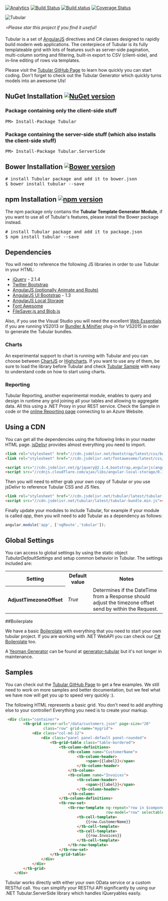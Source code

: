  [![Analytics](https://ga-beacon.appspot.com/UA-8535255-2/unosquare/tubular/)](https://github.com/igrigorik/ga-beacon)
 [![Build Status](https://travis-ci.org/unosquare/tubular.svg?branch=master)](https://travis-ci.org/unosquare/tubular)
 [![Build status](https://ci.appveyor.com/api/projects/status/scyh5u1fltu4d516?svg=true)](https://ci.appveyor.com/project/geoperez/tubular)
[![Coverage Status](https://coveralls.io/repos/unosquare/tubular/badge.svg?branch=master)](https://coveralls.io/r/unosquare/tubular?branch=master)

![Tubular](http://unosquare.github.io/tubular/assets/tubular.png)

*:star:Please star this project if you find it useful!*

Tubular is a set of <a href="https://angularjs.org/" target="_blank">AngularJS</a> directives and C# classes designed to rapidly build modern web applications.  The centerpiece of Tubular is its fully templateable grid with lots of features such as server-side pagination, multi-column sorting and filtering, built-in export to CSV (client-side), and in-line editing of rows via templates.

Please visit the <a href="http://unosquare.github.io/tubular" target="_blank">Tubular GitHub Page</a> to learn how quickly you can start coding. Don't forget to check out the Tubular Generator which quickly turns models into an awesome UIs!

## NuGet Installation [![NuGet version](https://badge.fury.io/nu/tubular.svg)](http://badge.fury.io/nu/tubular)

### Package containing only the client-side stuff

<pre>
PM> Install-Package Tubular
</pre>

### Package containing the server-side stuff (which also installs the client-side stuff)

<pre>
PM> Install-Package Tubular.ServerSide
</pre>

## Bower Installation [![Bower version](https://badge.fury.io/bo/tubular.svg)](http://badge.fury.io/bo/tubular)

<pre>
# install Tubular package and add it to bower.json
$ bower install tubular --save
</pre>

## npm Installation [![npm version](https://badge.fury.io/js/tubular.svg)](http://badge.fury.io/js/tubular)

The npm package only contains the **Tubular Template Generator Module**, if you want to use all of Tubular's features, please install the Bower package instead.

<pre>
# install Tubular package and add it to package.json
$ npm install tubular --save
</pre>

## Dependencies

You will need to reference the following JS libraries in order to use Tubular in your HTML:

* [jQuery](http://jquery.com/) - 2.1.4
* [Twitter Bootstrap](http://getbootstrap.com/)
* [AngularJS (optionally Animate and Route)](https://angularjs.org/)
* [AngularJS UI Bootstrap](https://angular-ui.github.io/bootstrap/) - 1.3
* [AngularJS Local Storage](https://github.com/grevory/angular-local-storage)
* [Font Awesome](http://fortawesome.github.io/Font-Awesome/)
* [FileSaver.js and Blob.js](https://github.com/eligrey/FileSaver.js)

Also, if you use the Visual Studio you will need the excellent <a href="http://vswebessentials.com/download" target="_blank">Web Essentials</a> if you are running VS2013 or [Bundler & Minifier](https://visualstudiogallery.msdn.microsoft.com/9ec27da7-e24b-4d56-8064-fd7e88ac1c40) plug-in for VS2015 in order to generate the Tubular bundles.

### Charts

An experimental support to chart is running with Tubular and you can choose between [ChartJS](http://www.chartjs.org/) or [Highcharts](http://www.highcharts.com/). If you want to use any of them, be sure to load the library before Tubular and check [Tubular Sample](https://github.com/unosquare/tubular/tree/master/Unosquare.Tubular.Sample) with easy to understand code on how to start using charts.

### Reporting

Tubular Reporting, another experimental module, enables to query and design in runtime any grid joining all your tables and allowing to aggregate data. All this using a .NET Proxy in your REST service. Check the Sample in code or the [online Reporting page](http://unosquare.github.io/tubular/#/Reporting) connecting to an Azure Website.

## Using a CDN

You can get all the dependencies using the following links in your master HTML page. <a href="http://www.jsdelivr.com/">jsDelivr</a> provides almost everything you need to import.

```html
<link rel="stylesheet" href="//cdn.jsdelivr.net/bootstrap/latest/css/bootstrap.min.css" />
<link rel="stylesheet" href="//cdn.jsdelivr.net/fontawesome/latest/css/font-awesome.min.css" />

<script src="//cdn.jsdelivr.net/g/jquery@2.1.4,bootstrap,angularjs(angular.min.js+angular-animate.min.js+angular-route.min.js),filesaver.js,angular.bootstrap@1.2.2(ui-bootstrap.min.js+ui-bootstrap-tpls.min.js),blob.js(Blob.js),filesaver.js"></script>
<script src="//cdnjs.cloudflare.com/ajax/libs/angular-local-storage/0.1.5/angular-local-storage.min.js"></script>
```

Then you will need to either grab your own copy of Tubular or you use jsDelivr to reference Tubular CSS and JS files.

```html
<link rel="stylesheet" href="//cdn.jsdelivr.net/tubular/latest/tubular-bundle.min.css" />
<script src="//cdn.jsdelivr.net/tubular/latest/tubular-bundle.min.js"></script>
```

Finally update your modules to include Tubular, for example if your module is called <i>app</i>, then you will need to add Tubular as a dependency as follows:

```javascript
angular.module('app', ['ngRoute','tubular']);
```

## Global Settings

You can access to global settings by using the static object <i>TubularDefaultSettings</i> and setup common behavior in Tubular. The settings included are:

<table>
    <tr><th>Setting</th><th>Default value</th><th>Notes</th></tr>
    <tr><th>AdjustTimezoneOffset</th><td><i>True</i></td><td>Determines if the DateTime from a Response should adjust the timezone offset send by within the Request.</td></tr>
</table>

##Boilerplate

We have a basic <a href="https://github.com/unosquare/tubular-boilerplate" target="_blank">Boilerplate</a> with everything that you need to start your own tubular project. If you are working with .NET WebAPI you can check our [C# Boilerplate](https://github.com/unosquare/tubular-boilerplate-csharp) too.

A <a href="http://yeoman.io/" taget="_blank">Yeoman Generator</a> can be found at <a href="https://github.com/unosquare/generator-tubular" target="_blank">generator-tubular</a> but it's not longer in maintenance.

## Samples

You can check out the <a href="http://unosquare.github.io/tubular" target="_blank">Tubular GitHub Page</a> to get a few examples. We still need to work on more samples and better documentation, but we feel what we have now will get you up to speed very quickly :).

The following HTML represents a basic grid. You don't need to add anything else to your controller! Everything you need is to create your markup.

```html
 <div class="container">
        <tb-grid server-url="/data/customers.json" page-size="20" 
                 class="row" grid-name="mygrid">
            <div class="col-md-12">
                <div class="panel panel-default panel-rounded">
                    <tb-grid-table class="table-bordered">
                        <tb-column-definitions>
                            <tb-column name="CustomerName">
                                <tb-column-header>
                                    <span>{{label}}</span>
                                </tb-column-header>
                            </tb-column>
                            <tb-column name="Invoices">
                                <tb-column-header>
                                    <span>{{label}}</span>
                                </tb-column-header>
                            </tb-column>
                        </tb-column-definitions>
                        <tb-row-set>
                            <tb-row-template ng-repeat="row in $component.rows" 
                                             row-model="row" selectable="true">
                                <tb-cell-template>
                                    {{row.CustomerName}}
                                </tb-cell-template>
                                <tb-cell-template>
                                    {{row.Invoices}}
                                </tb-cell-template>
                            </tb-row-template>
                        </tb-row-set>
                    </tb-grid-table>
                </div>
            </div>
        </tb-grid>
    </div>
```

Tubular works directly with either your own OData service or a custom RESTful call. You can simplify your RESTful API significantly by using our .NET Tubular.ServerSide library which handles IQueryables easily.
